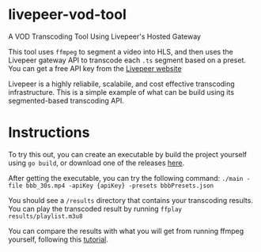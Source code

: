 # livepeer-vod-tool
A VOD Transcoding Tool Using Livepeer's Hosted Gateway

This tool uses `ffmpeg` to segment a video into HLS, and then uses the Livepeer gateway API to transcode each `.ts` segment based on a preset.  You can get a free API key from the [Livepeer website](https://livepeer.com)

Livepeer is a highly reliabile, scalabile, and cost effective transcoding infrastructure.  This is a simple example of what can be build using its segmented-based transcoding API.

# Instructions
To try this out, you can create an executable by build the project yourself using `go build`, or download one of the releases [here](https://github.com/ericxtang/livepeer-vod-tool/releases).

After getting the executable, you can try the following command:
`./main -file bbb_30s.mp4 -apiKey {apiKey} -presets bbbPresets.json`

You should see a `/results` directory that contains your transcoding results.  You can play the transcoded result by running `ffplay results/playlist.m3u8`

You can compare the results with what you will get from running ffmpeg yourself, following this [tutorial](https://docs.peer5.com/guides/production-ready-hls-vod/).
